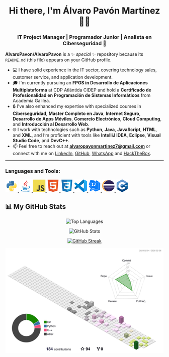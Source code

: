 <h1 align="center">Hi there, I'm Álvaro Pavón Martínez 👨‍💻</h1>
<h3 align="center">IT Project Manager | Programador Junior | Analista en Ciberseguridad 🚀</h3>

**AlvaroPavon/AlvaroPavon** is a ✨ _special_ ✨ repository because its `README.md` (this file) appears on your GitHub profile.

- 💻 I have solid experience in the IT sector, covering technology sales, customer service, and application development.
- 🎓 I'm currently pursuing an **FPGS in Desarrollo de Aplicaciones Multiplataforma** at CDP Atlántida CIDEP and hold a **Certificado de Profesionalidad en Programación de Sistemas Informáticos** from Academia Galilea.
- 🔒 I've also enhanced my expertise with specialized courses in **Ciberseguridad**, **Master Completo en Java**, **Internet Seguro**, **Desarrollo de Apps Móviles**, **Comercio Electrónico**, **Cloud Computing**, and **Introducción al Desarrollo Web**.
- 🌐 I work with technologies such as **Python**, **Java**, **JavaScript**, **HTML**, and **XML**, and I’m proficient with tools like **IntelliJ IDEA**, **Eclipse**, **Visual Studio Code**, and **DevC++**.
- 📫 Feel free to reach out at **[alvaropavonmartinez7@gmail.com](mailto:alvaropavonmartinez7@gmail.com)** or connect with me on [LinkedIn](https://www.linkedin.com/in/alvaropavonmartinez/), [GitHub](https://github.com/AlvaroPavon), [WhatsApp](https://wa.me/34662443794/?text=Hola%21) and [HackTheBox](https://app.hackthebox.com/profile/overview).

---

<h3 align="left">Languages and Tools:</h3>
<p align="left">
  <a href="https://www.python.org" target="_blank">
    <img src="https://raw.githubusercontent.com/devicons/devicon/master/icons/python/python-original.svg" alt="python" width="40" height="40"/>
  </a>
  <a href="https://www.java.com" target="_blank">
    <img src="https://raw.githubusercontent.com/devicons/devicon/master/icons/java/java-original.svg" alt="java" width="40" height="40"/>
  </a>
  <a href="https://developer.mozilla.org/en-US/docs/Web/JavaScript" target="_blank">
    <img src="https://raw.githubusercontent.com/devicons/devicon/master/icons/javascript/javascript-original.svg" alt="javascript" width="40" height="40"/>
  </a>
  <a href="https://www.w3.org/html/" target="_blank">
    <img src="https://raw.githubusercontent.com/devicons/devicon/master/icons/html5/html5-original.svg" alt="html5" width="40" height="40"/>
  </a>
  <a href="https://www.w3.org/Style/CSS/Overview.en.html" target="_blank">
    <img src="https://raw.githubusercontent.com/devicons/devicon/master/icons/css3/css3-original.svg" alt="css3" width="40" height="40"/>
  </a>
  <a href="https://code.visualstudio.com/" target="_blank">
    <img src="https://raw.githubusercontent.com/devicons/devicon/master/icons/vscode/vscode-original.svg" alt="vscode" width="40" height="40"/>
  </a>
  <a href="https://www.jetbrains.com/idea/" target="_blank">
    <img src="https://raw.githubusercontent.com/devicons/devicon/master/icons/intellij/intellij-plain.svg" alt="intellij" width="40" height="40"/>
  </a>
  <a href="https://www.eclipse.org/" target="_blank">
    <img src="https://raw.githubusercontent.com/devicons/devicon/master/icons/eclipse/eclipse-original.svg" alt="eclipse" width="40" height="40"/>
  </a>
  <!-- Using C++ icon as a proxy for DevC++ -->
  <a href="https://www.isoftwareworld.com/devcpp/" target="_blank">
    <img src="https://raw.githubusercontent.com/devicons/devicon/master/icons/cplusplus/cplusplus-original.svg" alt="cplusplus" width="40" height="40"/>
  </a>
</p>

## 📊 My GitHub Stats
<p align="center">
  <img src="https://github-readme-stats.vercel.app/api/top-langs?username=AlvaroPavon&show_icons=true&locale=en&layout=compact&theme=radical" alt="Top Languages" />
</p>

<p align="center">
  <picture>
    <source
      media="(prefers-color-scheme: dark)"
      srcset="https://github-readme-stats.vercel.app/api?username=AlvaroPavon&show_icons=true&theme=dark"
    />
    <source
      media="(prefers-color-scheme: light)"
      srcset="https://github-readme-stats.vercel.app/api?username=AlvaroPavon&show_icons=true"
    />
    <img src="https://github-readme-stats.vercel.app/api?username=AlvaroPavon&show_icons=true" alt="GitHub Stats" />
  </picture>
</p>

<p align="center">
  <picture>
    <source
      media="(prefers-color-scheme: dark)"
      srcset="https://streak-stats.demolab.com/?user=AlvaroPavon&theme=dark"
    />
    <source
      media="(prefers-color-scheme: light)"
      srcset="https://streak-stats.demolab.com/?user=AlvaroPavon"
    />
    <a href="https://git.io/streak-stats"><img src="https://streak-stats.demolab.com?user=AlvaroPavon(AlvaroPM)&hide_border=true&locale=es&short_numbers=true&date_format=j%20M%5B%20Y%5D" alt="GitHub Streak" /></a>
  </picture>
</p>

<p align="center">
  <picture>
    <source
      media="(prefers-color-scheme: dark)"
      srcset="https://raw.githubusercontent.com/hnjm/hnjm/output3d/profile-night-rainbow.svg"
    />
    <source
      media="(prefers-color-scheme: light)"
      srcset="https://raw.githubusercontent.com/hnjm/hnjm/output3d/profile-season-animate.svg"
    />
    <img
      alt="Profile Animation"
      src="https://raw.githubusercontent.com/hnjm/hnjm/output3d/profile-south-season-animate.svg"
    />
  </picture>
</p>
